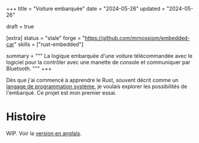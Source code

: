 +++
title = "Voiture embarquée"
date = "2024-05-26"
updated = "2024-05-26"

draft = true

[extra]
status = "stale"
forge = "https://github.com/mrnossiom/embedded-car"
skills = ["rust-embedded"]

summary = """
La logique embarquée d'une voiture télécommandée avec le logiciel pour la contrôler avec une manette de console et communiquer par Bluetooth.
"""
+++

Dès que j'ai commencé à apprendre le Rust, souvent décrit comme un [langage de programmation système](https://fr.wikipedia.org/wiki/Programmation_syst%C3%A8me), je voulais explorer les possibilités de l'embarqué. Ce projet est mon premier essai.

# Histoire

WIP. Voir la [version en anglais](@/projects/embedded-car.md#story).
